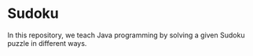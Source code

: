 # Sudoku
In this repository, we teach Java programming by solving a given Sudoku puzzle in different ways. 
